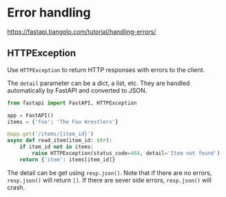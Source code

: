 # Error handling

https://fastapi.tiangolo.com/tutorial/handling-errors/

## HTTPException
Use `HTTPException` to return HTTP responses with errors to the client.

The `detail` parameter can be a dict, a list, etc. They are handled automatically by FastAPI and converted to JSON.

```py
from fastapi import FastAPI, HTTPException

app = FastAPI()
items = {'foo': 'The Foo Wrestlers'}

@app.get('/items/{item_id}')
async def read_item(item_id: str):
    if item_id not in items:
        raise HTTPException(status_code=404, detail='Item not found')
    return {'item': items[item_id]}
```

The detail can be get using `resp.json()`. Note that if there are no errors, `resp.json()` will return `[]`. 
If there are sever side errors, `resp.json()` will crash.
